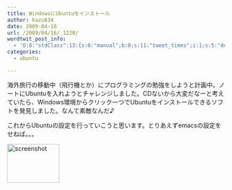 ```yaml
---
title: WindowsにUbuntuをインストール
author: kazu634
date: 2009-04-16
url: /2009/04/16/_1228/
wordtwit_post_info:
  - 'O:8:"stdClass":13:{s:6:"manual";b:0;s:11:"tweet_times";i:1;s:5:"delay";i:0;s:7:"enabled";i:1;s:10:"separation";s:2:"60";s:7:"version";s:3:"3.7";s:14:"tweet_template";b:0;s:6:"status";i:2;s:6:"result";a:0:{}s:13:"tweet_counter";i:2;s:13:"tweet_log_ids";a:1:{i:0;i:4561;}s:9:"hash_tags";a:0:{}s:8:"accounts";a:1:{i:0;s:7:"kazu634";}}'
categories:
  - ubuntu

---
```

<div class="section">
<p>
    海外旅行の移動中（飛行機とか）にプログラミングの勉強をしようと計画中。ノートにUbuntuを入れようとチャレンジしました。CDないから大変だなーと考えていたら、Windows環境からクリック一つでUbuntuをインストールできるソフトを発見しました。なんて素敵なんだ♪
</p>
  
<p>
    これからUbuntuの設定を行っていこうと思います。とりあえずemacsの設定をせねば。。。
</p>
  
<p>
<a href="http://www.wubi-installer.org/" onclick="__gaTracker('send', 'event', 'outbound-article', 'http://www.wubi-installer.org/', '');" class="http-screenshot" target="_blank"><img class="http-screenshot" src="http://screenshot.hatena.ne.jp/images/120x90/e/9/c/e/6/4946548559435ff0e802d8774fcda74e467.jpg" height="90px" width="120px" alt="screenshot" /></a>
</p>
</div>